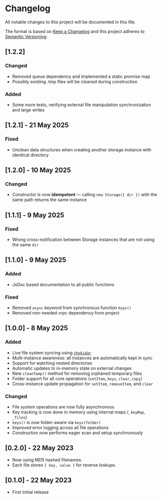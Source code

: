 # Changelog

All notable changes to this project will be documented in this file.

The format is based on [Keep a Changelog](http://keepachangelog.com/en/1.0.0/)
and this project adheres to [Semantic Versioning](http://semver.org/spec/v2.0.0.html).

## [1.2.2]

### Changed

- Removed queue dependency and implemented a static promise map
- Possibly existing .tmp files will be cleaned during construction

### Added

- Some more tests, verifying external file manipulation synchronization and large writes

## [1.2.1] - 21 May 2025

### Fixed

- Unclean data structures when creating another storage instance with identical directory

## [1.2.0] - 10 May 2025

### Changed

- Constructor is now **idempotent** — calling `new Storage({ dir })` with the same path returns the same instance

## [1.1.1] - 9 May 2025

### Fixed

- Wrong cross-notification between Storage instances that are not using the same `dir`

## [1.1.0] - 9 May 2025

### Added

- JsDoc based documentation to all public functions

### Fixed

- Removed `async` keyword from synchronous function `keys()`
- Removed non-needed vrpc dependency from project

## [1.0.0] - 8 May 2025

### Added

- Live file system syncing using [`chokidar`](https://github.com/paulmillr/chokidar)
- Multi-instance awareness: all instances are automatically kept in sync
- Support for watching nested directories
- Automatic updates to in-memory state on external changes
- New `cleanTemp()` method for removing orphaned temporary files
- Folder support for all core operations (`setItem`, `keys`, `clear`, `copy`)
- Cross-instance update propagation for `setItem`, `removeItem`, and `clear`

### Changed

- File system operations are now fully asynchronous
- Key tracking is now done in memory using internal maps (`_keyMap`, `_files`)
- `keys()` is now folder-aware via `keys(folder)`
- Improved error logging across all file operations
- Construction now performs eager scan and setup synchronously

## [0.2.0] - 22 May 2023

- Now using MD5 hashed filenames.
- Each file stores `{ key, value }` for reverse lookups.

## [0.1.0] - 22 May 2023

- First initial release
